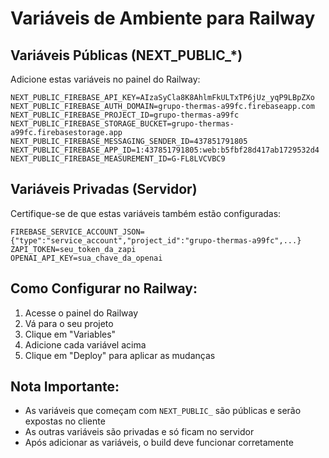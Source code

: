 # Variáveis de Ambiente para Railway

## Variáveis Públicas (NEXT_PUBLIC_*)

Adicione estas variáveis no painel do Railway:

```
NEXT_PUBLIC_FIREBASE_API_KEY=AIzaSyCla8K8AhlmFkULTxTP6jUz_yqP9LBpZXo
NEXT_PUBLIC_FIREBASE_AUTH_DOMAIN=grupo-thermas-a99fc.firebaseapp.com
NEXT_PUBLIC_FIREBASE_PROJECT_ID=grupo-thermas-a99fc
NEXT_PUBLIC_FIREBASE_STORAGE_BUCKET=grupo-thermas-a99fc.firebasestorage.app
NEXT_PUBLIC_FIREBASE_MESSAGING_SENDER_ID=437851791805
NEXT_PUBLIC_FIREBASE_APP_ID=1:437851791805:web:b5fbf28d417ab1729532d4
NEXT_PUBLIC_FIREBASE_MEASUREMENT_ID=G-FL8LVCVBC9
```

## Variáveis Privadas (Servidor)

Certifique-se de que estas variáveis também estão configuradas:

```
FIREBASE_SERVICE_ACCOUNT_JSON={"type":"service_account","project_id":"grupo-thermas-a99fc",...}
ZAPI_TOKEN=seu_token_da_zapi
OPENAI_API_KEY=sua_chave_da_openai
```

## Como Configurar no Railway:

1. Acesse o painel do Railway
2. Vá para o seu projeto
3. Clique em "Variables"
4. Adicione cada variável acima
5. Clique em "Deploy" para aplicar as mudanças

## Nota Importante:

- As variáveis que começam com `NEXT_PUBLIC_` são públicas e serão expostas no cliente
- As outras variáveis são privadas e só ficam no servidor
- Após adicionar as variáveis, o build deve funcionar corretamente 